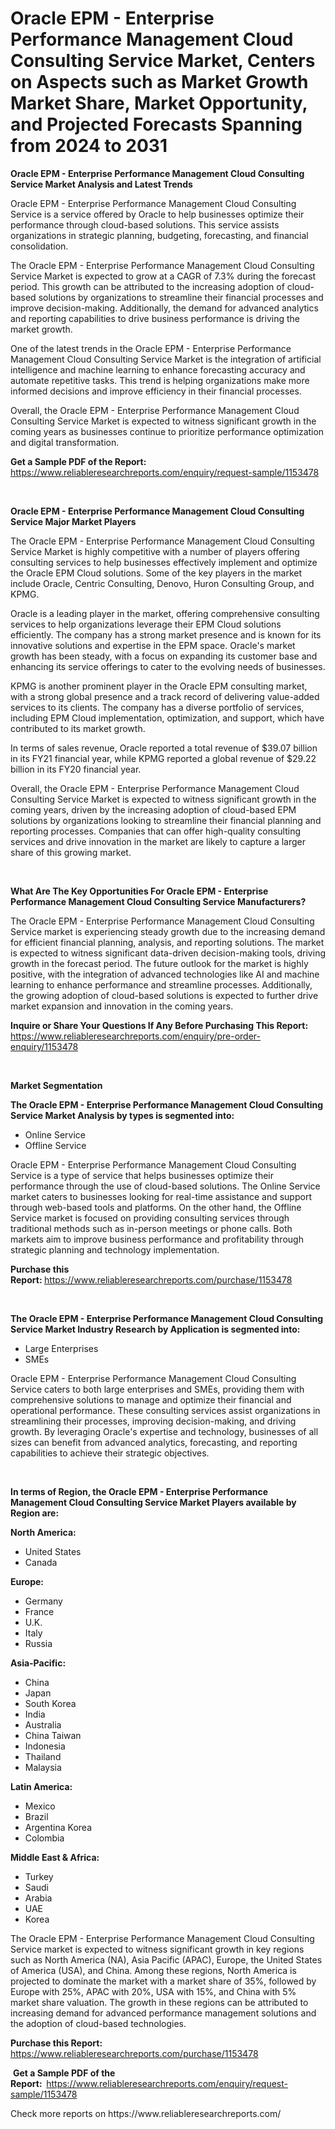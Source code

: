 <p><h1>Oracle EPM - Enterprise Performance Management Cloud Consulting Service Market, Centers on Aspects such as Market Growth Market Share, Market Opportunity, and Projected Forecasts Spanning from 2024 to 2031</h1></p><p><strong>Oracle EPM - Enterprise Performance Management Cloud Consulting Service Market Analysis and Latest Trends</strong></p>
<p><p>Oracle EPM - Enterprise Performance Management Cloud Consulting Service is a service offered by Oracle to help businesses optimize their performance through cloud-based solutions. This service assists organizations in strategic planning, budgeting, forecasting, and financial consolidation.</p><p>The Oracle EPM - Enterprise Performance Management Cloud Consulting Service Market is expected to grow at a CAGR of 7.3% during the forecast period. This growth can be attributed to the increasing adoption of cloud-based solutions by organizations to streamline their financial processes and improve decision-making. Additionally, the demand for advanced analytics and reporting capabilities to drive business performance is driving the market growth.</p><p>One of the latest trends in the Oracle EPM - Enterprise Performance Management Cloud Consulting Service Market is the integration of artificial intelligence and machine learning to enhance forecasting accuracy and automate repetitive tasks. This trend is helping organizations make more informed decisions and improve efficiency in their financial processes.</p><p>Overall, the Oracle EPM - Enterprise Performance Management Cloud Consulting Service Market is expected to witness significant growth in the coming years as businesses continue to prioritize performance optimization and digital transformation.</p></p>
<p><strong>Get a Sample PDF of the Report:&nbsp;</strong> <a href="https://www.reliableresearchreports.com/enquiry/request-sample/1153478">https://www.reliableresearchreports.com/enquiry/request-sample/1153478</a></p>
<p>&nbsp;</p>
<p><strong>Oracle EPM - Enterprise Performance Management Cloud Consulting Service Major Market Players</strong></p>
<p><p>The Oracle EPM - Enterprise Performance Management Cloud Consulting Service Market is highly competitive with a number of players offering consulting services to help businesses effectively implement and optimize the Oracle EPM Cloud solutions. Some of the key players in the market include Oracle, Centric Consulting, Denovo, Huron Consulting Group, and KPMG.</p><p>Oracle is a leading player in the market, offering comprehensive consulting services to help organizations leverage their EPM Cloud solutions efficiently. The company has a strong market presence and is known for its innovative solutions and expertise in the EPM space. Oracle's market growth has been steady, with a focus on expanding its customer base and enhancing its service offerings to cater to the evolving needs of businesses.</p><p>KPMG is another prominent player in the Oracle EPM consulting market, with a strong global presence and a track record of delivering value-added services to its clients. The company has a diverse portfolio of services, including EPM Cloud implementation, optimization, and support, which have contributed to its market growth.</p><p>In terms of sales revenue, Oracle reported a total revenue of $39.07 billion in its FY21 financial year, while KPMG reported a global revenue of $29.22 billion in its FY20 financial year.</p><p>Overall, the Oracle EPM - Enterprise Performance Management Cloud Consulting Service Market is expected to witness significant growth in the coming years, driven by the increasing adoption of cloud-based EPM solutions by organizations looking to streamline their financial planning and reporting processes. Companies that can offer high-quality consulting services and drive innovation in the market are likely to capture a larger share of this growing market.</p></p>
<p>&nbsp;</p>
<p><strong>What Are The Key Opportunities For Oracle EPM - Enterprise Performance Management Cloud Consulting Service Manufacturers?</strong></p>
<p><p>The Oracle EPM - Enterprise Performance Management Cloud Consulting Service market is experiencing steady growth due to the increasing demand for efficient financial planning, analysis, and reporting solutions. The market is expected to witness significant data-driven decision-making tools, driving growth in the forecast period. The future outlook for the market is highly positive, with the integration of advanced technologies like AI and machine learning to enhance performance and streamline processes. Additionally, the growing adoption of cloud-based solutions is expected to further drive market expansion and innovation in the coming years.</p></p>
<p><strong>Inquire or Share Your Questions If Any Before Purchasing This Report:</strong> <a href="https://www.reliableresearchreports.com/enquiry/pre-order-enquiry/1153478">https://www.reliableresearchreports.com/enquiry/pre-order-enquiry/1153478</a></p>
<p>&nbsp;</p>
<p><strong>Market Segmentation</strong></p>
<p><strong>The Oracle EPM - Enterprise Performance Management Cloud Consulting Service Market Analysis by types is segmented into:</strong></p>
<p><ul><li>Online Service</li><li>Offline Service</li></ul></p>
<p><p>Oracle EPM - Enterprise Performance Management Cloud Consulting Service is a type of service that helps businesses optimize their performance through the use of cloud-based solutions. The Online Service market caters to businesses looking for real-time assistance and support through web-based tools and platforms. On the other hand, the Offline Service market is focused on providing consulting services through traditional methods such as in-person meetings or phone calls. Both markets aim to improve business performance and profitability through strategic planning and technology implementation.</p></p>
<p><strong>Purchase this Report:&nbsp;</strong><a href="https://www.reliableresearchreports.com/purchase/1153478">https://www.reliableresearchreports.com/purchase/1153478</a></p>
<p>&nbsp;</p>
<p><strong>The Oracle EPM - Enterprise Performance Management Cloud Consulting Service Market Industry Research by Application is segmented into:</strong></p>
<p><ul><li>Large Enterprises</li><li>SMEs</li></ul></p>
<p><p>Oracle EPM - Enterprise Performance Management Cloud Consulting Service caters to both large enterprises and SMEs, providing them with comprehensive solutions to manage and optimize their financial and operational performance. These consulting services assist organizations in streamlining their processes, improving decision-making, and driving growth. By leveraging Oracle's expertise and technology, businesses of all sizes can benefit from advanced analytics, forecasting, and reporting capabilities to achieve their strategic objectives.</p></p>
<p>&nbsp;</p>
<p><strong>In terms of Region, the Oracle EPM - Enterprise Performance Management Cloud Consulting Service Market Players available by Region are:</strong></p>
<p>
    <p> <strong> North America: </strong>
        <ul>
            <li>United States</li>
            <li>Canada</li>
        </ul>
        </p> 
    <p> <strong> Europe: </strong>
        <ul>
            <li>Germany</li>
            <li>France</li>
            <li>U.K.</li>
            <li>Italy</li>
            <li>Russia</li>
        </ul>
        </p> 
    <p> <strong> Asia-Pacific: </strong>
        <ul>
            <li>China</li>
            <li>Japan</li>
            <li>South Korea</li>
            <li>India</li>
            <li>Australia</li>
            <li>China Taiwan</li>
            <li>Indonesia</li>
            <li>Thailand</li>
            <li>Malaysia</li>
        </ul>
        </p> 
    <p> <strong> Latin America: </strong>
        <ul>
            <li>Mexico</li>
            <li>Brazil</li>
            <li>Argentina Korea</li>
            <li>Colombia</li>
        </ul>
        </p> 
    <p> <strong> Middle East & Africa: </strong>
        <ul>
            <li>Turkey</li>
            <li>Saudi</li>
            <li>Arabia</li>
            <li>UAE</li>
            <li>Korea</li>
        </ul>
    </p>
    </p>
<p><p>The Oracle EPM - Enterprise Performance Management Cloud Consulting Service market is expected to witness significant growth in key regions such as North America (NA), Asia Pacific (APAC), Europe, the United States of America (USA), and China. Among these regions, North America is projected to dominate the market with a market share of 35%, followed by Europe with 25%, APAC with 20%, USA with 15%, and China with 5% market share valuation. The growth in these regions can be attributed to increasing demand for advanced performance management solutions and the adoption of cloud-based technologies.</p></p>
<p><strong>Purchase this Report: </strong><a href="https://www.reliableresearchreports.com/purchase/1153478">https://www.reliableresearchreports.com/purchase/1153478</a></p>
<p>&nbsp;<strong>Get a Sample PDF of the Report:&nbsp;&nbsp;</strong><a href="https://www.reliableresearchreports.com/enquiry/request-sample/1153478">https://www.reliableresearchreports.com/enquiry/request-sample/1153478</a></p>
<p><strong></strong></p>
<p>Check more reports on https://www.reliableresearchreports.com/</p>